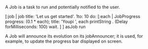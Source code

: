 A Job is a task to run and potentially notified to the user.  

 [:job | job title: 'Let us get started'.
	1to: 10 do: 
		[:each | 
			JobProgress progress: (0.1 * each); title: 'Youpi ', each printString .
			(Delay forMilliseconds: 100) wait. 
			] ]  asJob run
	
A Job will announce its evolution on its jobAnnouncer; it is used, for example, to update the progress bar displayed on screen.